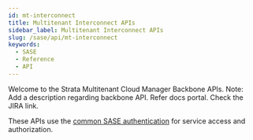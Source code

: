```yaml
---
id: mt-interconnect
title: Multitenant Interconnect APIs
sidebar_label: Multitenant Interconnect APIs
slug: /sase/api/mt-interconnect
keywords:
  - SASE
  - Reference
  - API
---
```


Welcome to the Strata Multitenant Cloud Manager Backbone APIs. 
Note: Add a description regarding backbone API. Refer docs portal. Check the JIRA link. 

These APIs use the [common SASE authentication](/sase/docs/getstarted) for service access and authorization.